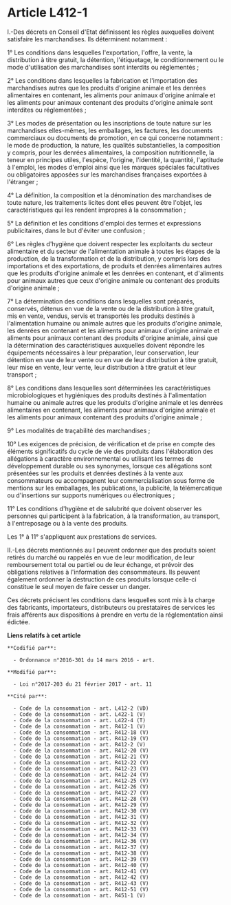 # Article L412-1

I.-Des décrets en Conseil d'Etat définissent les règles auxquelles doivent satisfaire les marchandises. Ils déterminent
notamment : 

1° Les conditions dans lesquelles l'exportation, l'offre, la vente, la distribution à titre gratuit, la détention,
l'étiquetage, le conditionnement ou le mode d'utilisation des marchandises sont interdits ou réglementés ; 

2° Les conditions dans lesquelles la fabrication et l'importation des marchandises autres que les produits d'origine animale
et les denrées alimentaires en contenant, les aliments pour animaux d'origine animale et les aliments pour animaux contenant
des produits d'origine animale sont interdites ou réglementées ; 

3° Les modes de présentation ou les inscriptions de toute nature sur les marchandises elles-mêmes, les emballages, les
factures, les documents commerciaux ou documents de promotion, en ce qui concerne notamment : le mode de production, la
nature, les qualités substantielles, la composition y compris, pour les denrées alimentaires, la composition nutritionnelle,
la teneur en principes utiles, l'espèce, l'origine, l'identité, la quantité, l'aptitude à l'emploi, les modes d'emploi ainsi
que les marques spéciales facultatives ou obligatoires apposées sur les marchandises françaises exportées à l'étranger ;

4° La définition, la composition et la dénomination des marchandises de toute nature, les traitements licites dont elles
peuvent être l'objet, les caractéristiques qui les rendent impropres à la consommation ;

5° La définition et les conditions d'emploi des termes et expressions publicitaires, dans le but d'éviter une confusion ;

6° Les règles d'hygiène que doivent respecter les exploitants du secteur alimentaire et du secteur de l'alimentation animale
à toutes les étapes de la production, de la transformation et de la distribution, y compris lors des importations et des
exportations, de produits et denrées alimentaires autres que les produits d'origine animale et les denrées en contenant, et
d'aliments pour animaux autres que ceux d'origine animale ou contenant des produits d'origine animale ;

7° La détermination des conditions dans lesquelles sont préparés, conservés, détenus en vue de la vente ou de la distribution
à titre gratuit, mis en vente, vendus, servis et transportés les produits destinés à l'alimentation humaine ou animale autres
que les produits d'origine animale, les denrées en contenant et les aliments pour animaux d'origine animale et aliments pour
animaux contenant des produits d'origine animale, ainsi que la détermination des caractéristiques auxquelles doivent répondre
les équipements nécessaires à leur préparation, leur conservation, leur détention en vue de leur vente ou en vue de leur
distribution à titre gratuit, leur mise en vente, leur vente, leur distribution à titre gratuit et leur transport ;

8° Les conditions dans lesquelles sont déterminées les caractéristiques microbiologiques et hygiéniques des produits destinés
à l'alimentation humaine ou animale autres que les produits d'origine animale et les denrées alimentaires en contenant, les
aliments pour animaux d'origine animale et les aliments pour animaux contenant des produits d'origine animale ;

9° Les modalités de traçabilité des marchandises ;

10° Les exigences de précision, de vérification et de prise en compte des éléments significatifs du cycle de vie des produits
dans l'élaboration des allégations à caractère environnemental ou utilisant les termes de développement durable ou ses
synonymes, lorsque ces allégations sont présentées sur les produits et denrées destinés à la vente aux consommateurs ou
accompagnent leur commercialisation sous forme de mentions sur les emballages, les publications, la publicité, la
télémercatique ou d'insertions sur supports numériques ou électroniques ;

11° Les conditions d'hygiène et de salubrité que doivent observer les personnes qui participent à la fabrication, à la
transformation, au transport, à l'entreposage ou à la vente des produits. 

Les 1° à 11° s'appliquent aux prestations de services. 

II.-Les décrets mentionnés au I peuvent ordonner que des produits soient retirés du marché ou rappelés en vue de leur
modification, de leur remboursement total ou partiel ou de leur échange, et prévoir des obligations relatives à l'information
des consommateurs. Ils peuvent également ordonner la destruction de ces produits lorsque celle-ci constitue le seul moyen de
faire cesser un danger. 

Ces décrets précisent les conditions dans lesquelles sont mis à la charge des fabricants, importateurs, distributeurs ou
prestataires de services les frais afférents aux dispositions à prendre en vertu de la réglementation ainsi édictée.

**Liens relatifs à cet article**

	**Codifié par**:

	  - Ordonnance n°2016-301 du 14 mars 2016 - art.

	**Modifié par**:

	  - Loi n°2017-203 du 21 février 2017 - art. 11

	**Cité par**:

	  - Code de la consommation - art. L412-2 (VD)
	  - Code de la consommation - art. L422-1 (V)
	  - Code de la consommation - art. L422-4 (T)
	  - Code de la consommation - art. R412-1 (V)
	  - Code de la consommation - art. R412-18 (V)
	  - Code de la consommation - art. R412-19 (V)
	  - Code de la consommation - art. R412-2 (V)
	  - Code de la consommation - art. R412-20 (V)
	  - Code de la consommation - art. R412-21 (V)
	  - Code de la consommation - art. R412-22 (V)
	  - Code de la consommation - art. R412-23 (V)
	  - Code de la consommation - art. R412-24 (V)
	  - Code de la consommation - art. R412-25 (V)
	  - Code de la consommation - art. R412-26 (V)
	  - Code de la consommation - art. R412-27 (V)
	  - Code de la consommation - art. R412-28 (V)
	  - Code de la consommation - art. R412-29 (V)
	  - Code de la consommation - art. R412-30 (V)
	  - Code de la consommation - art. R412-31 (V)
	  - Code de la consommation - art. R412-32 (V)
	  - Code de la consommation - art. R412-33 (V)
	  - Code de la consommation - art. R412-34 (V)
	  - Code de la consommation - art. R412-36 (V)
	  - Code de la consommation - art. R412-37 (V)
	  - Code de la consommation - art. R412-38 (V)
	  - Code de la consommation - art. R412-39 (V)
	  - Code de la consommation - art. R412-40 (V)
	  - Code de la consommation - art. R412-41 (V)
	  - Code de la consommation - art. R412-42 (V)
	  - Code de la consommation - art. R412-43 (V)
	  - Code de la consommation - art. R412-51 (V)
	  - Code de la consommation - art. R451-1 (V)
